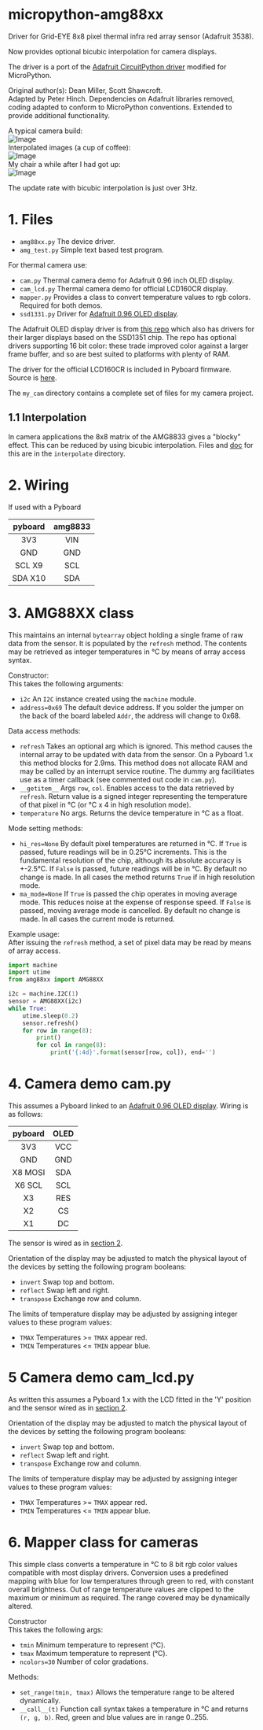 # micropython-amg88xx
Driver for Grid-EYE 8x8 pixel thermal infra red array sensor (Adafruit 3538).

Now provides optional bicubic interpolation for camera displays.

The driver is a port of the
[Adafruit CircuitPython driver](https://github.com/adafruit/Adafruit_CircuitPython_AMG88xx)
modified for MicroPython.

Original author(s): Dean Miller, Scott Shawcroft.  
Adapted by Peter Hinch. Dependencies on Adafruit libraries removed, coding
adapted to conform to MicroPython conventions. Extended to provide additional
functionality.

A typical camera build:  
![Image](images/build.jpg)  
Interpolated images (a cup of coffee):  
![Image](images/coffee.jpg)  
My chair a while after I had got up:  
![Image](images/chair.jpg)  

The update rate with bicubic interpolation is just over 3Hz.

# 1. Files

 * `amg88xx.py` The device driver.
 * `amg_test.py` Simple text based test program.

For thermal camera use:
 * `cam.py` Thermal camera demo for Adafruit 0.96 inch OLED display.
 * `cam_lcd.py` Thermal camera demo for official LCD160CR display.
 * `mapper.py` Provides a class to convert temperature values to rgb colors.
 Required for both demos.
 * `ssd1331.py` Driver for
 [Adafruit 0.96 OLED display](https://www.adafruit.com/product/684).

The Adafruit OLED display driver is from
[this repo](https://github.com/peterhinch/micropython-nano-gui.git)
which also has drivers for their larger displays based on the SSD1351 chip.
The repo has optional drivers supporting 16 bit color: these trade improved
color against a larger frame buffer, and so are best suited to platforms
with plenty of RAM.

The driver for the official LCD160CR is included in Pyboard firmware. Source is
[here](https://github.com/micropython/micropython/blob/master/drivers/display/lcd160cr.py).

The `my_cam` directory contains a complete set of files for my camera project.

## 1.1 Interpolation

In camera applications the 8x8 matrix of the AMG8833 gives a "blocky" effect.
This can be reduced by using bicubic interpolation. Files and
[doc](./interpolate/README.md) for this are in the `interpolate` directory.

# 2. Wiring

If used with a Pyboard

| pyboard | amg8833 |
|:-------:|:-------:|
| 3V3     | VIN     |
| GND     | GND     |
| SCL X9  | SCL     |
| SDA X10 | SDA     |

# 3. AMG88XX class

This maintains an internal `bytearray` object holding a single frame of raw
data from the sensor. It is populated by the `refresh` method. The contents may
be retrieved as integer temperatures in °C by means of array access syntax.

Constructor:  
This takes the following arguments:
 * `i2c` An `I2C` instance created using the `machine` module.
 * `address=0x69` The default device address. If you solder the jumper on the
 back of the board labeled `Addr`, the address will change to 0x68.

Data access methods:
 * `refresh` Takes an optional arg which is ignored. This method causes the
 internal array to be updated with data from the sensor. On a Pyboard 1.x this
 method blocks for 2.9ms. This method does not allocate RAM and may be called
 by an interrupt service routine. The dummy arg facilitiates use as a timer
 callback (see commented out code in `cam.py`).
 * `__getitem__` Args `row`, `col`. Enables access to the data retrieved by
 `refresh`. Return value is a signed integer representing the temperature of
 that pixel in °C (or °C x 4 in high resolution mode).
 * `temperature` No args. Returns the device temperature in °C as a float.

Mode setting methods:
 * `hi_res=None` By default pixel temperatures are returned in °C. If `True` is
 passed, future readings will be in 0.25°C increments. This is the fundamental
 resolution of the chip, although its absolute accuracy is +-2.5°C. If `False`
 is passed, future readings will be in °C. By default no change is made. In all
 cases the method returns `True` if in high resolution mode.
 * `ma_mode=None` If `True` is passed the chip operates in moving average mode.
 This reduces noise at the expense of response speed. If `False` is passed,
 moving average mode is cancelled. By default no change is made. In all cases
 the current mode is returned.

Example usage:  
After issuing the `refresh` method, a set of pixel data may be read by means of
array access.

```python
import machine
import utime
from amg88xx import AMG88XX

i2c = machine.I2C(1)
sensor = AMG88XX(i2c)
while True:
    utime.sleep(0.2)
    sensor.refresh()
    for row in range(8):
        print()
        for col in range(8):
            print('{:4d}'.format(sensor[row, col]), end='')
```

# 4. Camera demo cam.py

This assumes a Pyboard linked to an
[Adafruit 0.96 OLED display](https://www.adafruit.com/product/684). Wiring is
as follows:

| pyboard | OLED |
|:-------:|:----:|
| 3V3     | VCC  |
| GND     | GND  |
| X8 MOSI | SDA  |
| X6 SCL  | SCL  |
| X3      | RES  |
| X2      | CS   |
| X1      | DC   |

The sensor is wired as in [section 2](./README.md#2-wiring).

Orientation of the display may be adjusted to match the physical layout of the
devices by setting the following program booleans:
 * `invert` Swap top and bottom.
 * `reflect` Swap left and right.
 * `transpose` Exchange row and column.

The limits of temperature display may be adjusted by assigning integer values
to these program values:
 * `TMAX` Temperatures >= `TMAX` appear red.
 * `TMIN` Temperatures <= `TMIN` appear blue.

# 5 Camera demo cam_lcd.py

As written this assumes a Pyboard 1.x with the LCD fitted in the 'Y' position
and the sensor wired as in [section 2](./README.md#2-wiring).

Orientation of the display may be adjusted to match the physical layout of the
devices by setting the following program booleans:
 * `invert` Swap top and bottom.
 * `reflect` Swap left and right.
 * `transpose` Exchange row and column.

The limits of temperature display may be adjusted by assigning integer values
to these program values:
 * `TMAX` Temperatures >= `TMAX` appear red.
 * `TMIN` Temperatures <= `TMIN` appear blue.

# 6. Mapper class for cameras

This simple class converts a temperature in °C to 8 bit rgb color values
compatible with most display drivers. Conversion uses a predefined mapping with
blue for low temperatures through green to red, with constant overall
brightness. Out of range temperature values are clipped to the maximum or
minimum as required. The range covered may be dynamically altered.

Constructor  
This takes the following args:
 * `tmin` Minimum temperature to represent (°C).
 * `tmax` Maximum temperature to represent (°C).
 * `ncolors=30` Number of color gradations.

Methods:
 * `set_range(tmin, tmax)` Allows the temperature range to be altered
 dynamically.
 * `__call__(t)` Function call syntax takes a temperature in °C and returns
 `(r, g, b)`. Red, green and blue values are in range 0..255.
